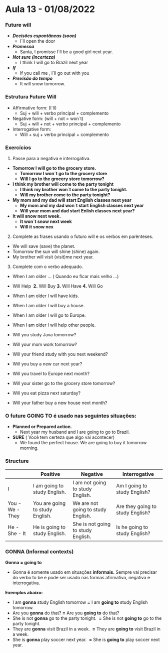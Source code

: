 # Aula 13 - 01/08/2022

### Future will

- ***Decisões espontâneas (soon)***
    - I´ll open the door
- ***Promessa***
    - Santa, I promisse I´ll be a good girl next year.
- ***Not sure (incerteza)***
    - I think I will go to Brazil next year
- ***If***
    - If you call me , I´ll go out with you
- ***Previsão do tempo***
    - It will snow tomorrow.

### Estrutura Future Will

- Affirmative form: (I´ll)
    - Suj + will + verbo principal + complemento
- Negative form: (will + not = won´t)
    - Suj + will + not + verbo principal + complemento
- Interrogative form:
    - Will + suj + verbo principal + complemento

### **Exercícios**

1. Passe para a negativa e interrogativa.
- **Tomorrow I will go to the grocery store.**
    - **Tomorrow I won´t go to the grocery store**
    - **Will I go to the grocery store tomorrow?**
- **I think my brother will come to the party tonight**
    - **I think my brother won´t come to the party tonight.**
    - **Will my brother come to the party tonight?**
- **My mom and my dad will start English classes next year**
    - **My mom and my dad won´t start English classes next year**
    - **Will your mom and dad start Enlish classes next year?**
- **It will snow next week.**
    - **It won´t snow next week**
    - **Will it snow nex**

2. Complete as frases usando o futuro will e os verbos em parênteses.

- We will save (save) the planet.
- Tomorrow the sun will shine (shine) again.
- My brother will visit (visit)me next year.

3. Complete com o verbo adequado.

- When I am older … ( Quando eu ficar mais velho …)

- Will Help  **2.** Will Buy **3.** Will Have **4.** Will Go
- When I am older I will have kids.
- When I am older I will buy a house.
- When I am older I will go to Europe.
- When I am older I will help other people.

- Will you study Java tomorrow?
- Will your mom work tomorrow?
- Will your friend study with you next weekend?
- Will you buy a new car next year?
- Will you travel to Europe next month?
- Will your sister go to the grocery store tomorrow?
- Will you eat pizza next saturday?
- Will your father buy a new house next month?

### **O future GOING TO é usado nas seguintes situações:**

- **Planned or Prepared action.**
    - Next year my husband and I are going to go to Brazil.
- **SURE** ( Você tem certeza que algo vai acontecer)
    - We found the perfect house. We are going to buy it tomorrow morning.
    

### **Structure**

|  | Positive | Negative | Interrogative |
| --- | --- | --- | --- |
| I | I am going to study English. | I am not going to study English. | Am I going to study English? |
| You -  We - They | You are going to study English. | We are not going to study English. | Are they going to study English? |
| He - She - It | He is going to study English. | She is not going to study English. | Is he going to study English? |

### **GONNA (Informal contexts)**

**Gonna = going to**

- Gonna é somente usado em situações **informais.** Sempre vai precisar do verbo to be e pode ser usado nas formas afirmativa, negativa e interrogativa.

**Exemplos abaixo:**

- I am **gonna** study English tomorrow **=** I am **going to** study English tomorrow.
- Are you **gonna** do that? **=** Are you **going to** do that?
- She is not **gonna** go to the party tonight.  **=** She is not **going to** go to the party tonight.
- They are **gonna** visit Brazil in a week.  **=** They are **going to** visit Brazil in a week.
- She is **gonna** play soccer next year.  **=** She is **going to** play soccer next year.